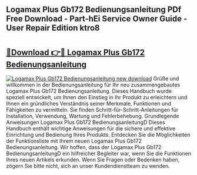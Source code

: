 ## Logamax Plus Gb172 Bedienungsanleitung PDf Free Download - Part-hEi Service Owner Guide - User Repair Edition ktro8

# <h2><a href="http://df5kq7j.blite.top/?on=Logamax+Plus+Gb172+Bedienungsanleitung">🔗Download 👉🔴 Logamax Plus Gb172 Bedienungsanleitung</a></h2>

[![Logamax Plus Gb172 Bedienungsanleitung new download](https://i.imgur.com/lujVjoI.png)](http://df5kq7j.blite.top/?on=Logamax+Plus+Gb172+Bedienungsanleitung)
Grüße und willkommen in der Bedienungsanleitung für Ihr neu zusammengebautes Logamax Plus Gb172 Bedienungsanleitung. Dieses Handbuch wurde speziell entwickelt, um Ihnen den Einstieg in Ihr Produkt zu erleichtern und Ihnen ein gründliches Verständnis seiner Merkmale, Funktionen und Fähigkeiten zu vermitteln. Sie finden Schritt-für-Schritt-Anleitungen für Installation, Verwendung, Wartung und Fehlerbehebung. Grundlegende Anweisungen Logamax Plus Gb172 BedienungsanleitungD Dieses Handbuch enthält wichtige Anweisungen für die sichere und effektive Einrichtung und Bedienung Ihres Produkts. Entdecken Sie die Möglichkeiten der Funktionsliste mit Ihrem neuen Logamax Plus Gb172 Bedienungsanleitung. Wir hoffen, dass der Logamax Plus Gb172 BedienungsanleitungD ein hilfreicher Begleiter war, wenn Sie die Funktionen Ihres neuen Artikels erkunden. Wenn Sie Fragen oder Bedenken haben, zögern Sie bitte nicht, sich an unser Kundendienstteam zu wenden.
